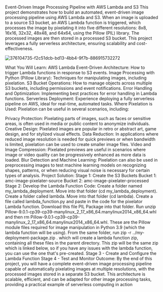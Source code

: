Event-Driven Image Processing Pipeline with AWS Lambda and S3
This project demonstrates how to build an automated, event-driven image processing pipeline using AWS Lambda and S3. When an image is uploaded to a source S3 bucket, an AWS Lambda function is triggered, which processes the image by pixelating it into five different resolutions: 8x8, 16x16, 32x32, 48x48, and 64x64, using the Pillow (PIL) library. The processed images are then stored in a processed S3 bucket. This project leverages a fully serverless architecture, ensuring scalability and cost-effectiveness.

![376104735-f2c51dcb-bd13-4bb4-9f7b-886915732272](https://github.com/user-attachments/assets/6a4eb5b7-9359-4c64-a69b-167c1c4af3e3)



What You Will Learn:
AWS Lambda Event-Driven Architecture: How to trigger Lambda functions in response to S3 events.
Image Processing with Python (Pillow Library): Techniques for manipulating images, including pixelation.
S3 Bucket Operations: How to manage objects across multiple S3 buckets, including permissions and event notifications.
Error Handling and Optimization: Implementing best practices for error handling in Lambda functions.
Serverless Deployment: Experience deploying a fully serverless pipeline on AWS, ideal for real-time, automated tasks.
Where Pixelation is Used:
Pixelation can be useful in several scenarios, including:

Privacy Protection: Pixelating parts of images, such as faces or sensitive areas, is often used in media or public content to anonymize individuals.
Creative Design: Pixelated images are popular in retro or abstract art, game design, and for stylized visual effects.
Data Reduction: In applications where reduced image resolution is needed for quick previews or when bandwidth is limited, pixelation can be used to create smaller image files.
Video and Image Compression: Pixelated previews are useful in scenarios where image or video quality can be progressively enhanced as more data is loaded.
Blur Detection and Machine Learning: Pixelation can also be used in preprocessing images to test machine learning models on recognizing shapes, patterns, or when reducing visual noise is necessary for certain types of analysis.
Project Solution:
Stage 1: Create the S3 Buckets
Bucket 1: amc-image-pixelater-source
Bucket 2: amc-image-pixelater-processed
Stage 2: Develop the Lambda Function Code:
Create a folder named my_lambda_deployment.
Move into that folder (cd my_lambda_deployment).
Create a folder called lambda.
Move into that folder (cd lambda).
Create a file called lambda_function.py and paste in the code for the pixelator Lambda function.
Download this file PIL Package into that folder.
Run unzip Pillow-9.0.1-cp39-cp39-manylinux_2_17_x86_64.manylinux2014_x86_64.whl and then rm Pillow-9.0.1-cp39-cp39-manylinux_2_17_x86_64.manylinux2014_x86_64.whl. These are the Pillow module files required for image manipulation in Python 3.9 (which the lambda function will be using).
From the same folder, run zip -r ../my-deployment-package.zip . which will create a lambda function zip, containing all these files in the parent directory.
This zip will be the same zip which is linked below, so if you have any issues with the lambda function, you can use the one that's pre-created.
Stage 3 - Create and Configure the Lambda Function
Stage 4 - Test and Monitor
Outcome:
By the end of this project, you will have a complete event-driven image processing pipeline capable of automatically pixelating images at multiple resolutions, with the processed images stored in a separate S3 bucket. This architecture is scalable, efficient, and can be adapted for other image processing tasks, providing a practical example of serverless computing in action
